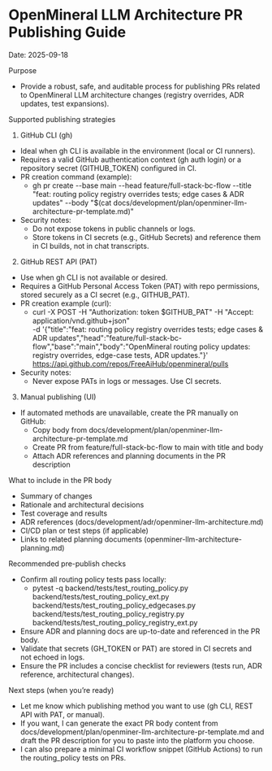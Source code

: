 # OpenMineral LLM Architecture PR Publishing Guide

Date: 2025-09-18

Purpose
- Provide a robust, safe, and auditable process for publishing PRs related to OpenMineral LLM architecture changes (registry overrides, ADR updates, test expansions).

Supported publishing strategies
1) GitHub CLI (gh)
- Ideal when gh CLI is available in the environment (local or CI runners).
- Requires a valid GitHub authentication context (gh auth login) or a repository secret (GITHUB_TOKEN) configured in CI.
- PR creation command (example):
  - gh pr create --base main --head feature/full-stack-bc-flow --title "feat: routing policy registry overrides tests; edge cases & ADR updates" --body "$(cat docs/development/plan/openminer-llm-architecture-pr-template.md)"
- Security notes:
  - Do not expose tokens in public channels or logs.
  - Store tokens in CI secrets (e.g., GitHub Secrets) and reference them in CI builds, not in chat transcripts.

2) GitHub REST API (PAT)
- Use when gh CLI is not available or desired.
- Requires a GitHub Personal Access Token (PAT) with repo permissions, stored securely as a CI secret (e.g., GITHUB_PAT).
- PR creation example (curl):
  - curl -X POST -H "Authorization: token $GITHUB_PAT" -H "Accept: application/vnd.github+json" \
    -d '{"title":"feat: routing policy registry overrides tests; edge cases & ADR updates","head":"feature/full-stack-bc-flow","base":"main","body":"OpenMineral routing policy updates: registry overrides, edge-case tests, ADR updates."}' \
    https://api.github.com/repos/FreeAiHub/openmineral/pulls
- Security notes:
  - Never expose PATs in logs or messages. Use CI secrets.

3) Manual publishing (UI)
- If automated methods are unavailable, create the PR manually on GitHub:
  - Copy body from docs/development/plan/openminer-llm-architecture-pr-template.md
  - Create PR from feature/full-stack-bc-flow to main with title and body
  - Attach ADR references and planning documents in the PR description

What to include in the PR body
- Summary of changes
- Rationale and architectural decisions
- Test coverage and results
- ADR references (docs/development/adr/openminer-llm-architecture.md)
- CI/CD plan or test steps (if applicable)
- Links to related planning documents (openminer-llm-architecture-planning.md)

Recommended pre-publish checks
- Confirm all routing policy tests pass locally:
  - pytest -q backend/tests/test_routing_policy.py backend/tests/test_routing_policy_ext.py backend/tests/test_routing_policy_edgecases.py backend/tests/test_routing_policy_registry.py backend/tests/test_routing_policy_registry_ext.py
- Ensure ADR and planning docs are up-to-date and referenced in the PR body.
- Validate that secrets (GH_TOKEN or PAT) are stored in CI secrets and not echoed in logs.
- Ensure the PR includes a concise checklist for reviewers (tests run, ADR reference, architectural changes).

Next steps (when you’re ready)
- Let me know which publishing method you want to use (gh CLI, REST API with PAT, or manual).
- If you want, I can generate the exact PR body content from docs/development/plan/openminer-llm-architecture-pr-template.md and draft the PR description for you to paste into the platform you choose.
- I can also prepare a minimal CI workflow snippet (GitHub Actions) to run the routing_policy tests on PRs.
